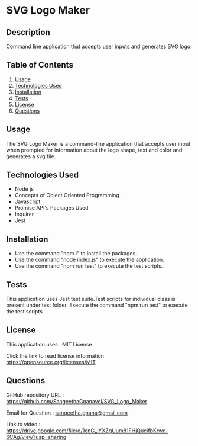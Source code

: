 # SVG Logo Maker

## Description

Command line application that accepts user inputs and generates SVG logo.

## Table of Contents

1. [Usage](#usage)
2. [Technologies Used](#TechnologiesUsed)
3. [Installation](#installation)
4. [Tests](#tests)
5. [License](#license)
6. [Questions](#questions)

## Usage

The SVG Logo Maker is a command-line application that accepts user input when prompted for information about the logo shape, text and color and generates a svg file.

## Technologies Used

- Node js
- Concepts of Object Oriented Programming
- Javascript
- Promise API's
  Packages Used
- Inquirer
- Jest

## Installation

- Use the command "npm i" to install the packages.
- Use the command "node index.js" to execute the application.
- Use the command "npm run test" to execute the test scripts.

## Tests

This application uses Jest test suite.Test scripts for individual class is present under test folder. Execute the command "npm run test" to execute the test scripts

## License

This application uses : MIT License

Click the link to read license information https://opensource.org/licenses/MIT

## Questions

GitHub repository URL : https://github.com/SangeethaGnanavel/SVG_Logo_Maker

Email for Question : sangeetha.gnana@gmail.com

Link to video : https://drive.google.com/file/d/1enG_iYXZgUum81FHjQucifbKrwd-6CAg/view?usp=sharing
